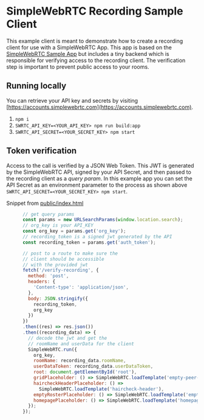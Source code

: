 # SimpleWebRTC Recording Sample Client

This example client is meant to demonstrate how to create a recording client for
use with a SimpleWebRTC App. This app is based on the [SimpleWebRTC Sample App](https://github.com/simplewebrtc/simplewebrtc-talky-sample-app)
but includes a tiny backend which is responsible for verifying access to the recording client.
The verification step is important to prevent public access to your rooms.


## Running locally

You can retrieve your API key and secrets by visiting [https://accounts.simplewebrtc.com](https://accounts.simplewebrtc.com).
1. `npm i`
2. `SWRTC_API_KEY=<YOUR_API_KEY> npm run build:app`
3. `SWRTC_API_SECRET=<YOUR_SECRET_KEY> npm start`

## Token verification

Access to the call is verified by a JSON Web Token.
This JWT is generated by the
SimpleWebRTC API, signed by your API Secret,
and then passed to the recording client
as a *query param*. In this example app you can
set the API Secret as an environment parameter
to the process as shown above `SWRTC_API_SECRET=<YOUR_SECRET_KEY> npm start`.

Snippet from [public/index.html](https://github.com/simplewebrtc/recording-sample-app/blob/master/client/public/index.html)

```js
      // get query params
      const params = new URLSearchParams(window.location.search);
      // org_key is your API_KEY
      const org_key = params.get('org_key');
      // recording_token is a signed jwt generated by the API
      const recording_token = params.get('auth_token');

      // post to a route to make sure the
      // client should be accessible
      // with the provided jwt
      fetch('/verify-recording', {
        method: 'post',
        headers: {
          'Content-type': 'application/json',
        },
        body: JSON.stringify({
          recording_token,
          org_key
        })
      })
      .then((res) => res.json())
      .then((recording_data) => {
        // decode the jwt and get the
        // roomName and userData for the client
        SimpleWebRTC.run({
          org_key,
          roomName: recording_data.roomName,
          userDataToken: recording_data.userDataToken,
          root: document.getElementById('root'),
          gridPlaceholder: () => SimpleWebRTC.loadTemplate('empty-peer-grid'),
          haircheckHeaderPlaceholder: () =>
            SimpleWebRTC.loadTemplate('haircheck-header'),
          emptyRosterPlaceholder: () => SimpleWebRTC.loadTemplate('empty-roster'),
          homepagePlaceholder: () => SimpleWebRTC.loadTemplate('homepage')
        });
      });
```

